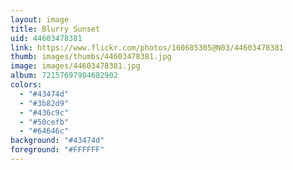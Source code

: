 ```yaml
---
layout: image
title: Blurry Sunset
uid: 44603478381
link: https://www.flickr.com/photos/160685305@N03/44603478381
thumb: images/thumbs/44603478381.jpg
image: images/44603478381.jpg
album: 72157697984682902
colors: 
  - "#43474d"
  - "#3b82d9"
  - "#436c9c"
  - "#50cefb"
  - "#64646c"
background: "#43474d"
foreground: "#FFFFFF"
---
```


